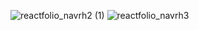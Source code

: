 ![reactfolio_navrh2 (1)](https://github.com/Pastyxd/Pastyho-reactfolio/assets/148329648/aa046d57-fc3d-42a8-a022-9b8600360433)
![reactfolio_navrh3](https://github.com/Pastyxd/Pastyho-reactfolio/assets/148329648/620312dd-f007-4ec9-b76d-28dbd7a35906)
